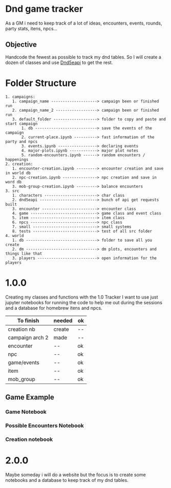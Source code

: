 # Dnd game tracker

As a GM i need to keep track of a lot of ideas, encounters, events, rounds, party stats, itens, npcs...

## Objective

Handcode the fewest as possible to track my dnd tables. So I will create a dozen of classes and use [Dnd5eapi](https://www.dnd5eapi.co/) to get the rest.

# Folder Structure

    1. campaigns:
       1. campaign_name --------------------> campaign been or finished run
       2. campaign_name_2 ------------------> campaign been or finished run
       3. default_folder -------------------> folder to copy and paste and start campaign
           1. db ---------------------------> save the events of the campaign
           2. current-place.ipynb ----------> fast information of the party and npcs
           3. events.ipynb -----------------> declaring events
           4. major-plots.ipynb ------------> major plot notes
           5. random-encounters.ipynb ------> random encounters / happenings
    2. creation:
       1. encounter-creation.ipynb ---------> encounter creation and save in world db
       2. npc-creation.ipynb ---------------> npc creation and save in word db
       3. mob-group-creation.ipynb ---------> balance encounters
    3. src
       1. characters -----------------------> char class
       2. dnd5eapi -------------------------> bunch of api get requests built
       3. encounter ------------------------> encounter class
       4. game -----------------------------> game class and event class
       5. item -----------------------------> item class
       6. npcs -----------------------------> npc class
       7. small ----------------------------> small systems
       8. tests ----------------------------> test of all src folder
    4. world
       1. db -------------------------------> folder to save all you create
       2. dm -------------------------------> dm plots, encounters and things like that
       3. players --------------------------> open information for the players

# 1.0.0

Creating my classes and functions with the 1.0 Tracker I want to use just jupyter notebooks for running the code to help me out during the sessions and a database for homebrew itens and npcs.

| To finish       | needed | ok  |
| --------------- | ------ | --- |
| creation nb     | create | --  |
| campaign arch 2 | made   | --  |
| encounter       | --     | ok  |
| npc             | --     | ok  |
| game/events     | --     | ok  |
| item            | --     | ok  |
| mob_group       | --     | ok  |

## Game Example

### Game Notebook

### Possible Encounters Notebook

### Creation notebook

# 2.0.0

Maybe someday i will do a website but the focus is to create some notebooks and a database to keep track of my dnd tables.
